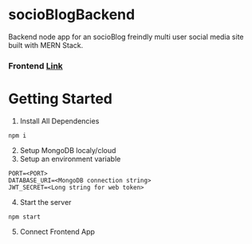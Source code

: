 # socioBlogBackend
Backend node app for an socioBlog freindly multi user social media site built with MERN Stack. 

### Frontend [Link](https://github.com/rouge9/socialBlog)

# Getting Started 

1. Install All Dependencies
```
npm i
```
2. Setup MongoDB localy/cloud 
3. Setup an environment variable
```
PORT=<PORT>
DATABASE_URI=<MongoDB connection string>
JWT_SECRET=<Long string for web token>
```
4. Start the server
```
npm start
```
5. Connect Frontend App
